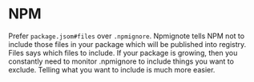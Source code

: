 # NPM

Prefer `package.jsom#files` over `.npmignore`. Npmignote tells NPM not to include those files in your package which will be published into registry. Files says which files to include.
If your package is growing, then you constantly need to monitor .npmignore to include things you want to exclude.
Telling what you want to include is much more easier.
